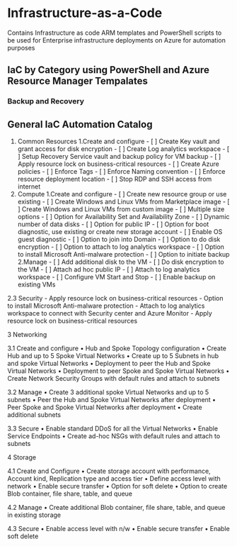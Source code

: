 # Infrastructure-as-a-Code
Contains Infrastructure as code ARM templates and PowerShell scripts to be used for Enterprise infrastructure deployments on Azure for automation purposes 

## IaC by Category using PowerShell and Azure Resource Manager Tempalates

### Backup and Recovery


## General IaC Automation Catalog

1.	Common Resources
  	1.Create and configure 
        -	[ ] Create Key vault and grant access for disk encryption
        -	[ ] Create Log analytics workspace
        -	[ ] Setup Recovery Service vault and backup policy for VM backup
        -	[ ] Apply resource lock on business-critical resources
        -	[ ] Create Azure policies
        -	[ ] Enforce Tags
        -	[ ] Enforce Naming convention
        -	[ ] Enforce resource deployment location
        -	[ ] Stop RDP and SSH access from internet
2.  Compute 
    1.Create and configure
        -	[ ] Create new resource group or use existing
        -	[ ] Create Windows and Linux VMs from Marketplace image
        - [ ] Create Windows and Linux VMs from custom image
        -	[ ] Multiple size options
        -	[ ] Option for Availability Set and Availability Zone
        -	[ ] Dynamic number of data disks
        -	[ ] Option for public IP
        -	[ ] Option for boot diagnostic, use existing or create new storage account
        -	[ ] Enable OS guest diagnostic
        -	[ ] Option to join into Domain
        -	[ ] Option to do disk encryption
        -	[ ] Option to attach to log analytics workspace
        -	[ ] Option to install Microsoft Anti-malware protection
        -	[ ] Option to initiate backup
    2.Manage
        -	[ ] Add additional disk to the VM
        -	[ ] Do disk encryption to the VM
        -	[ ] Attach ad hoc public IP
        -	[ ] Attach to log analytics workspace
        - [ ] Configure VM Start and Stop
        -	[ ] Enable backup on existing VMs

  2.3	Security
    -	Apply resource lock on business-critical resources
    -	Option to install Microsoft Anti-malware protection
    -	Attach to log analytics workspace to connect with Security center and Azure Monitor
    -	Apply resource lock on business-critical resources


3	Networking

3.1	Create and configure
•	Hub and Spoke Topology configuration
•	Create Hub and up to 5 Spoke Virtual Networks
•	Create up to 5 Subnets in hub and spoke Virtual Networks
•	Deployment to peer the Hub and Spoke Virtual Networks 
•	Deployment to peer Spoke and Spoke Virtual Networks 
•	Create Network Security Groups with default rules and attach to subnets

3.2	Manage
•	Create 3 additional spoke Virtual Networks and up to 5 subnets
•	Peer the Hub and Spoke Virtual Networks after deployment
•	Peer Spoke and Spoke Virtual Networks after deployment
•	Create additional subnets

3.3	Secure
•	Enable standard DDoS for all the Virtual Networks
•	Enable Service Endpoints
•	Create ad-hoc NSGs with default rules and attach to subnets


4	Storage

4.1	Create and Configure
•	Create storage account with performance, Account kind, Replication type and access tier
•	Define access level with network
•	Enable secure transfer
•	Option for soft delete
•	Option to create Blob container, file share, table, and queue

4.2	Manage
•	Create additional Blob container, file share, table, and queue in existing storage

4.3	Secure
•	Enable access level with n/w
•	Enable secure transfer
•	Enable soft delete
